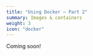 ```yaml
---
title: "Using Docker – Part 2"
summary: Images & containers
weight: 3
icon: "docker"
---
```


Coming soon!
